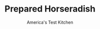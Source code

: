 ---
layout: ../../layouts/MarkdownPostLayout.astro
title: Prepared Horseradish
author: America's Test Kitchen
pubDate: 2023-03-15
description: "The prickly heat of prepared horseradish is incredibly compelling—especially when you try our easy homemade version."
image_url: https://res.cloudinary.com/hksqkdlah/image/upload/ar_1:1,c_fill,dpr_2.0,f_auto,fl_lossy.progressive.strip_profile,g_faces:auto,q_auto:low,w_344/SFS_PreparedHorseradish-14_svblg7
tags: ["Quick","Make Ahead","Condiments"]
calories: 280
protein: 
carbohydrates: 5
fats: 
fiber: 1
ingredients: ["10 ounces, fresh horseradish root, peeled and cut into 1-inch pieces (2 cups)","1 teaspoon, canning and pickling salt","1 cup, cider vinegar"]
serves: 10
time: "15 minutes"
instructions: ["Pulse horseradish and salt in food processor until coarsely chopped, about 15 pulses, scraping down sides of bowl as needed. With processor running, slowly add vinegar until incorporated and mixture has pulp-like consistency, about 1 minute, scraping down sides of bowl as necessary.","Spoon horseradish into two 1-cup jars; seal jars. (Horseradish can be refrigerated for up to 3 weeks; flavor will deepen over time.)"]
nutrition: ["135 mg Potassium","16 mg Phosphorus","28 mg Calcium","14 mg Magnesium","202 mg Sodium","11 mg Vitamin C","1 g Fiber","27 µg Folate (food)","3 g Sugars","63 g Water","5 g Carbs","27 µg Folate equivalent (total)","28 kcal Energy","280 calories"]
notes: "We call for canning and pickling salt here, which is often called preserving salt. Noniodized table salt can be used in an equal amount. To substitute Morton Kosher Salt for the canning and pickling salt, increase the amount to 1½ teaspoons; to use Diamond Crystal Kosher Salt, increase the amount to 2 teaspoons."
---